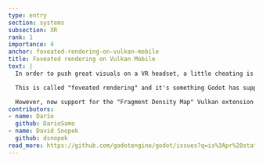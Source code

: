 ```yaml
---
type: entry
section: systems
subsection: XR
rank: 1
importance: 4
anchor: foveated-rendering-on-vulkan-mobile
title: Foveated rendering on Vulkan Mobile
text: |
  In order to push great visuals on a VR headset, a little cheating is often necessary. The human eye sees more detail at the center of your gaze, and less around your peripheral vision. So, why should we render the edges of the viewport at full resolution?

  This is called "foveated rendering" and it's something Godot has supported with OpenGL or Vulkan on desktop (via the "Fragement Shading Rate" extension) for a long time.

  However, now support for the "Fragment Density Map" Vulkan extension has been added which also enables this on the Vulkan Mobile renderer, making it a more viable option for standalone VR headsets.
contributors:
- name: Darío
  github: DarioSamo
- name: David Snopek
  github: dsnopek
read_more: https://github.com/godotengine/godot/issues?q=is%3Apr%20state%3Amerged%2099551%2099768
---
```

